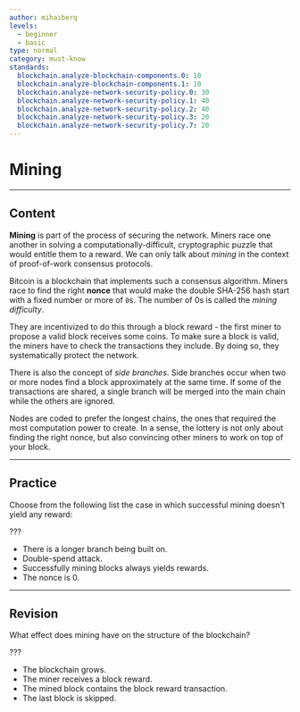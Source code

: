 ```yaml
---
author: mihaiberq
levels:
  - beginner
  - basic
type: normal
category: must-know
standards:
  blockchain.analyze-blockchain-components.0: 10
  blockchain.analyze-blockchain-components.1: 10
  blockchain.analyze-network-security-policy.0: 30
  blockchain.analyze-network-security-policy.1: 40
  blockchain.analyze-network-security-policy.2: 40
  blockchain.analyze-network-security-policy.3: 20
  blockchain.analyze-network-security-policy.7: 20
---
```


# Mining


---

## Content

**Mining** is part of the process of securing the network. Miners race one another in solving a computationally-difficult, cryptographic puzzle that would entitle them to a reward. We can only talk about *mining* in the context of proof-of-work consensus protocols.

Bitcoin is a blockchain that implements such a consensus algorithm. Miners race to find the right **nonce** that would make the double SHA-256 hash start with a fixed number or more of `0`s. The number of 0s is called the *mining difficulty*.

They are incentivized to do this through a block reward - the first miner to propose a valid block receives some coins. To make sure a block is valid, the miners have to check the transactions they include. By doing so, they systematically protect the network.

There is also the concept of *side branches*. Side branches occur when two or more nodes find a block approximately at the same time. If some of the transactions are shared, a single branch will be merged into the main chain while the others are ignored.

Nodes are coded to prefer the longest chains, the ones that required the most computation power to create. In a sense, the lottery is not only about finding the right nonce, but also convincing other miners to work on top of your block.


---

## Practice

Choose from the following list the case in which successful mining doesn't yield any reward:

???

* There is a longer branch being built on.
* Double-spend attack.
* Successfully mining blocks always yields rewards.
* The nonce is 0.


---

## Revision

What effect does mining have on the structure of the blockchain?

???

* The blockchain grows.
* The miner receives a block reward.
* The mined block contains the block reward transaction.
* The last block is skipped.
